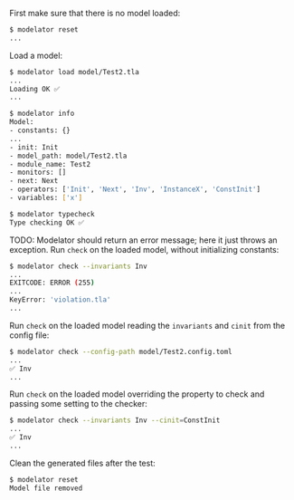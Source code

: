 First make sure that there is no model loaded:

```sh
$ modelator reset
...
```

Load a model:

```sh
$ modelator load model/Test2.tla
...
Loading OK ✅
...
```

```sh
$ modelator info
Model:
- constants: {}
...
- init: Init
- model_path: model/Test2.tla
- module_name: Test2
- monitors: []
- next: Next
- operators: ['Init', 'Next', 'Inv', 'InstanceX', 'ConstInit']
- variables: ['x']
```

```sh
$ modelator typecheck
Type checking OK ✅
```

TODO: Modelator should return an error message; here it just throws an exception.
Run `check` on the loaded model, without initializing constants:

```sh
$ modelator check --invariants Inv
...
EXITCODE: ERROR (255)
...
KeyError: 'violation.tla'
...
```

Run `check` on the loaded model reading the `invariants` and `cinit` from the config file:

```sh
$ modelator check --config-path model/Test2.config.toml
...
✅ Inv
...
```

Run `check` on the loaded model overriding the property to check and passing some setting to the checker:

```sh
$ modelator check --invariants Inv --cinit=ConstInit
...
✅ Inv
...
```

Clean the generated files after the test:

```sh
$ modelator reset
Model file removed
```
